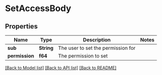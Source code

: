 # SetAccessBody

## Properties

Name | Type | Description | Notes
------------ | ------------- | ------------- | -------------
**sub** | **String** | The user to set the permission for | 
**permission** | **f64** | The permission to set | 

[[Back to Model list]](../README.md#documentation-for-models) [[Back to API list]](../README.md#documentation-for-api-endpoints) [[Back to README]](../README.md)


